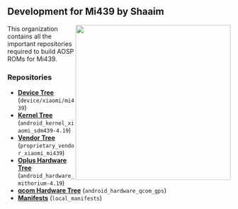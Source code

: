 ## Development for Mi439 by Shaaim 
<img align="right" width="350" height="350" src="https://fdn2.gsmarena.com/vv/pics/xiaomi/xiaomi-redmi-8-3.jpg">

This organization contains all the important repositories required to build AOSP ROMs for Mi439.

### Repositories
* [**Device Tree**](https://github.com/Gtajisan/device/xiaomi/mi439) (`device/xiaomi/mi439`)
* [**Kernel Tree**](https://github.com/Jprimero15/android_kernel_xiaomi_sdm439-4.19) (`android_kernel_xiaomi_sdm439-4.19`)
* [**Vendor Tree**](https://github.com/LOLZKERNEL/proprietary_vendor_xiaomi_mi439-4.19) (`proprietary_vendor_xiaomi_mi439`)
* [**Oplus Hardware Tree**](https://github.com/MI439-CLO/android_hardware_mithorium-4.19) (`android_hardware_mithorium-4.19`)
* [**qcom Hardware Tree**](https://github.com/MI439-CLO/android_hardware_qcom_gps) (`android_hardware_qcom_gps`)
* [**Manifests**](https://github.com/Gtajisan/local_manifests_clo) (`local_manifests`)
